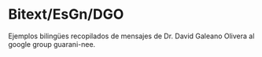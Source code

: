 # Bitext/EsGn/DGO
Ejemplos bilingües recopilados de mensajes de Dr. David Galeano Olivera al google group guarani-nee.

